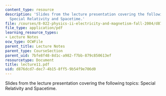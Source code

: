```yaml
---
content_type: resource
description: 'Slides from the lecture presentation covering the following topics:
  Special Relativity and Spacetime.'
file: /courses/8-022-physics-ii-electricity-and-magnetism-fall-2004/d876dcd7dec74b158ff59b54f9e706d0_lecture11.pdf
file_type: application/pdf
learning_resource_types:
- Lecture Notes
ocw_type: OCWFile
parent_title: Lecture Notes
parent_type: CourseSection
parent_uid: 7bfe8f48-8d1c-a982-f7bb-879c850613ef
resourcetype: Document
title: lecture11.pdf
uid: d876dcd7-dec7-4b15-8ff5-9b54f9e706d0
---
```

Slides from the lecture presentation covering the following topics: Special Relativity and Spacetime.


